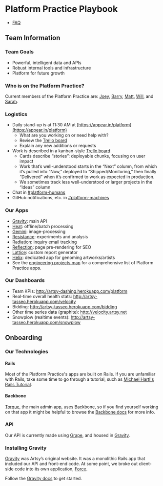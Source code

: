# Platform Practice Playbook

* [FAQ](FAQ.md)

## Team Information

### Team Goals

* Powerful, intelligent data and APIs
* Robust internal tools and infrastructure
* Platform for future growth

### Who is on the Platform Practice?

Current members of the Platform Practice are: [Joey](https://github.com/joeyaghion), [Barry](https://github.com/bhoggard), [Matt](https://github.com/mzikherman), [Will](https://github.com/wrgoldstein), and [Sarah](https://github.com/sweir27).

### Logistics

* Daily stand-up is at 11:30 AM at [https://appear.in/platform](https://appear.in/platform)
    * What are you working on or need help with?
    * Review the [Trello board](https://trello.com/b/2lTTggr8/platform-engineering)
    * Explain any new additions or requests
* Work is described in a kanban-style [Trello board](https://trello.com/b/2lTTggr8/platform-engineering)
    * Cards describe “stories”: deployable chunks, focusing on user impact
    * Work that’s well-understood starts in the “Next” column, from which it’s pulled into “Now,” deployed to “Shipped/Monitoring,” then finally “Delivered” when it’s confirmed to work as expected in production.
    * We sometimes track less well-understood or larger projects in the “Ideas” column
* Chat in [#platform-humans](https://artsy.slack.com/messages/platform-humans/)
* GitHub notifications, etc. in [#platform-machines](https://artsy.slack.com/messages/platform-machines/)

### Our Apps

* [Gravity](https://github.com/artsy/gravity): main API
* [Heat](https://github.com/artsy/heat): offline/batch processing
* [Gemini](https://github.com/artsy/gemini): image-processing
* [Resistance](https://github.com/artsy/resistance): experiments and analysis
* [Radiation](https://github.com/artsy/radiation): inquiry email tracking
* [Reflection](https://github.com/artsy/reflection): page pre-rendering for SEO
* [Lattice](https://github.com/artsy/lattice): custom report generator
* [Helix](https://github.com/artsy/helix): dedicated app for genoming artworks/artists
* See the [engineering projects map](https://trello.com/b/VLlTIM7l/artsy-engineering-projects-map) for a comprehensive list of Platform Practice apps.

### Our Dashboards

* Team KPIs: http://artsy-dashing.herokuapp.com/platform
* Real-time overall health stats: http://artsy-tasseo.herokuapp.com/velocity
* Bidding: http://artsy-tasseo.herokuapp.com/bidding
* Other time series data (graphite): http://velocity.artsy.net
* Snowplow (realtime events): http://artsy-tasseo.herokuapp.com/snowplow

## Onboarding

### Our Technologies

#### Rails

Most of the Platform Practice's apps are built on Rails. If you are unfamiliar with Rails, take some time to go through a tutorial, such as [Michael Hartl's Rails Tutorial](https://www.railstutorial.org/book).

#### Backbone

[Torque](https://github.com/artsy/torque), the main admin app, uses Backbone, so if you find yourself working on that app it might be helpful to browse the [Backbone docs](http://backbonejs.org/) for more info.

### API

Our API is currently made using [Grape](https://github.com/intridea/grape), and housed in [Gravity](https://github.com/artsy/gravity).

### Installing Gravity

[Gravity](https://github.com/artsy/gravity) was Artsy’s original website. It was a monolithic Rails app that included our API and front-end code. At some point, we broke out client-side code into its own application, [Force](https://github.com/artsy/force).

Follow the [Gravity docs](https://github.com/artsy/gravity/blob/master/doc/GettingStarted.md) to get started.
